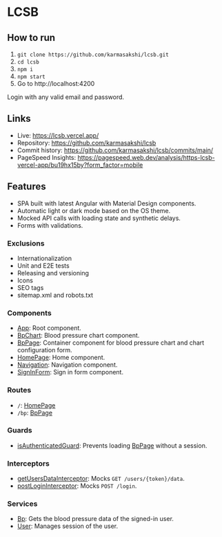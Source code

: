 # LCSB

## How to run

1. `git clone https://github.com/karmasakshi/lcsb.git`
2. `cd lcsb`
3. `npm i`
4. `npm start`
5. Go to http://localhost:4200

Login with any valid email and password.

## Links

- Live: https://lcsb.vercel.app/
- Repository: https://github.com/karmasakshi/lcsb
- Commit history: https://github.com/karmasakshi/lcsb/commits/main/
- PageSpeed Insights: https://pagespeed.web.dev/analysis/https-lcsb-vercel-app/bu19hx15by?form_factor=mobile

## Features

- SPA built with latest Angular with Material Design components.
- Automatic light or dark mode based on the OS theme.
- Mocked API calls with loading state and synthetic delays.
- Forms with validations.

### Exclusions

- Internationalization
- Unit and E2E tests
- Releasing and versioning
- Icons
- SEO tags
- sitemap.xml and robots.txt

### Components

- [App](./src/app/components/app/app.ts): Root component.
- [BpChart](./src/app/components/bp-chart/bp-chart.ts): Blood pressure chart component.
- [BpPage](./src/app/components/bp-page/bp-page.ts): Container component for blood pressure chart and chart configuration form.
- [HomePage](./src/app/components/home-page/home-page.ts): Home component.
- [Navigation](./src/app/components/navigation/navigation.ts): Navigation component.
- [SignInForm](./src/app/components/sign-in-form/sign-in-form.ts): Sign in form component.

### Routes

- `/`: [HomePage](./src/app/components/home-page/home-page.ts)
- `/bp`: [BpPage](./src/app/components/bp-page/bp-page.ts)

### Guards

- [isAuthenticatedGuard](./src/app/guards/is-authenticated/is-authenticated-guard.ts): Prevents loading [BpPage](./src/app/components/bp-page/bp-page.ts) without a session.

### Interceptors

- [getUsersDataInterceptor](./src/app/interceptors/get-users-data/get-users-data-interceptor.ts): Mocks `GET /users/{token}/data`.
- [postLoginInterceptor](./src/app/interceptors/post-login/post-login-interceptor.ts): Mocks `POST /login`.

### Services

- [Bp](./src/app/services/bp/bp.ts): Gets the blood pressure data of the signed-in user.
- [User](./src/app/services/user/user.ts): Manages session of the user.
